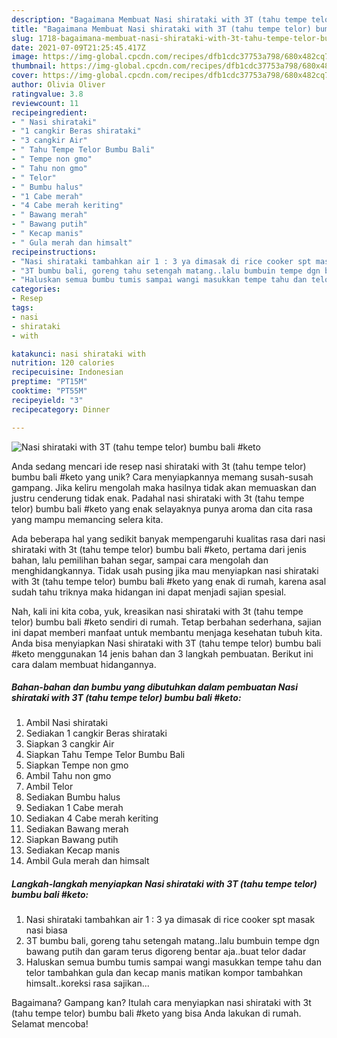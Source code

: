 ```yaml
---
description: "Bagaimana Membuat Nasi shirataki with 3T (tahu tempe telor) bumbu bali #keto, Enak Banget"
title: "Bagaimana Membuat Nasi shirataki with 3T (tahu tempe telor) bumbu bali #keto, Enak Banget"
slug: 1718-bagaimana-membuat-nasi-shirataki-with-3t-tahu-tempe-telor-bumbu-bali-keto-enak-banget
date: 2021-07-09T21:25:45.417Z
image: https://img-global.cpcdn.com/recipes/dfb1cdc37753a798/680x482cq70/nasi-shirataki-with-3t-tahu-tempe-telor-bumbu-bali-keto-foto-resep-utama.jpg
thumbnail: https://img-global.cpcdn.com/recipes/dfb1cdc37753a798/680x482cq70/nasi-shirataki-with-3t-tahu-tempe-telor-bumbu-bali-keto-foto-resep-utama.jpg
cover: https://img-global.cpcdn.com/recipes/dfb1cdc37753a798/680x482cq70/nasi-shirataki-with-3t-tahu-tempe-telor-bumbu-bali-keto-foto-resep-utama.jpg
author: Olivia Oliver
ratingvalue: 3.8
reviewcount: 11
recipeingredient:
- " Nasi shirataki"
- "1 cangkir Beras shirataki"
- "3 cangkir Air"
- " Tahu Tempe Telor Bumbu Bali"
- " Tempe non gmo"
- " Tahu non gmo"
- " Telor"
- " Bumbu halus"
- "1 Cabe merah"
- "4 Cabe merah keriting"
- " Bawang merah"
- " Bawang putih"
- " Kecap manis"
- " Gula merah dan himsalt"
recipeinstructions:
- "Nasi shirataki tambahkan air 1 : 3 ya dimasak di rice cooker spt masak nasi biasa"
- "3T bumbu bali, goreng tahu setengah matang..lalu bumbuin tempe dgn bawang putih dan garam terus digoreng bentar aja..buat telor dadar"
- "Haluskan semua bumbu tumis sampai wangi masukkan tempe tahu dan telor tambahkan gula dan kecap manis matikan kompor tambahkan himsalt..koreksi rasa sajikan..."
categories:
- Resep
tags:
- nasi
- shirataki
- with

katakunci: nasi shirataki with 
nutrition: 120 calories
recipecuisine: Indonesian
preptime: "PT15M"
cooktime: "PT55M"
recipeyield: "3"
recipecategory: Dinner

---
```



![Nasi shirataki with 3T (tahu tempe telor) bumbu bali #keto](https://img-global.cpcdn.com/recipes/dfb1cdc37753a798/680x482cq70/nasi-shirataki-with-3t-tahu-tempe-telor-bumbu-bali-keto-foto-resep-utama.jpg)

Anda sedang mencari ide resep nasi shirataki with 3t (tahu tempe telor) bumbu bali #keto yang unik? Cara menyiapkannya memang susah-susah gampang. Jika keliru mengolah maka hasilnya tidak akan memuaskan dan justru cenderung tidak enak. Padahal nasi shirataki with 3t (tahu tempe telor) bumbu bali #keto yang enak selayaknya punya aroma dan cita rasa yang mampu memancing selera kita.

Ada beberapa hal yang sedikit banyak mempengaruhi kualitas rasa dari nasi shirataki with 3t (tahu tempe telor) bumbu bali #keto, pertama dari jenis bahan, lalu pemilihan bahan segar, sampai cara mengolah dan menghidangkannya. Tidak usah pusing jika mau menyiapkan nasi shirataki with 3t (tahu tempe telor) bumbu bali #keto yang enak di rumah, karena asal sudah tahu triknya maka hidangan ini dapat menjadi sajian spesial.




Nah, kali ini kita coba, yuk, kreasikan nasi shirataki with 3t (tahu tempe telor) bumbu bali #keto sendiri di rumah. Tetap berbahan sederhana, sajian ini dapat memberi manfaat untuk membantu menjaga kesehatan tubuh kita. Anda bisa menyiapkan Nasi shirataki with 3T (tahu tempe telor) bumbu bali #keto menggunakan 14 jenis bahan dan 3 langkah pembuatan. Berikut ini cara dalam membuat hidangannya.

<!--inarticleads1-->

##### Bahan-bahan dan bumbu yang dibutuhkan dalam pembuatan Nasi shirataki with 3T (tahu tempe telor) bumbu bali #keto:

1. Ambil  Nasi shirataki
1. Sediakan 1 cangkir Beras shirataki
1. Siapkan 3 cangkir Air
1. Siapkan  Tahu Tempe Telor Bumbu Bali
1. Siapkan  Tempe non gmo
1. Ambil  Tahu non gmo
1. Ambil  Telor
1. Sediakan  Bumbu halus
1. Sediakan 1 Cabe merah
1. Sediakan 4 Cabe merah keriting
1. Sediakan  Bawang merah
1. Siapkan  Bawang putih
1. Sediakan  Kecap manis
1. Ambil  Gula merah dan himsalt




<!--inarticleads2-->

##### Langkah-langkah menyiapkan Nasi shirataki with 3T (tahu tempe telor) bumbu bali #keto:

1. Nasi shirataki tambahkan air 1 : 3 ya dimasak di rice cooker spt masak nasi biasa
1. 3T bumbu bali, goreng tahu setengah matang..lalu bumbuin tempe dgn bawang putih dan garam terus digoreng bentar aja..buat telor dadar
1. Haluskan semua bumbu tumis sampai wangi masukkan tempe tahu dan telor tambahkan gula dan kecap manis matikan kompor tambahkan himsalt..koreksi rasa sajikan...




Bagaimana? Gampang kan? Itulah cara menyiapkan nasi shirataki with 3t (tahu tempe telor) bumbu bali #keto yang bisa Anda lakukan di rumah. Selamat mencoba!
